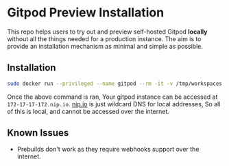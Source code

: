 # Gitpod Preview Installation

This repo helps users to try out and preview self-hosted Gitpod **locally** without all the things
needed for a production instance. The aim is to provide an installation mechanism as minimal and
simple as possible.

## Installation

```bash
sudo docker run --privileged --name gitpod --rm -it -v /tmp/workspaces:/var/gitpod/workspaces 5000-gitpodio-previewinstall-ox4ypumem4w.ws-us46.gitpod.io/gitpod-k3s:latest
```

Once the above command is ran, Your gitpod instance can be accessed at `172-17-17-172.nip.io`. [nip.io](https://nip.io/) is just wildcard DNS for local addresses, So all
of this is local, and cannot be accessed over the internet.

## Known Issues

- Prebuilds don't work as they require webhooks support over the internet.
